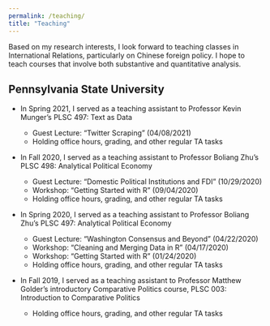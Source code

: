 ```yaml
---
permalink: /teaching/
title: "Teaching"
---
```


Based on my research interests, I look forward to teaching classes in International Relations, particularly on Chinese foreign policy. I hope to teach courses that involve both substantive and quantitative analysis.

##  Pennsylvania State University

- In Spring 2021, I served as a teaching assistant to Professor Kevin Munger’s PLSC 497: Text as Data
  - Guest Lecture: “Twitter Scraping” (04/08/2021)
  - Holding office hours, grading, and other regular TA tasks

- In Fall 2020, I served as a teaching assistant to Professor Boliang Zhu’s PLSC 498: Analytical Political Economy
  - Guest Lecture: “Domestic Political Institutions and FDI” (10/29/2020)
  - Workshop: “Getting Started with R” (09/04/2020)
  - Holding office hours, grading, and other regular TA tasks

- In Spring 2020, I served as a teaching assistant to Professor Boliang Zhu’s PLSC 497: Analytical Political Economy
  - Guest Lecture: “Washington Consensus and Beyond” (04/22/2020)
  - Workshop: “Cleaning and Merging Data in R” (04/17/2020)
  - Workshop: “Getting Started with R” (01/24/2020)
  - Holding office hours, grading, and other regular TA tasks

- In Fall 2019, I served as a teaching assistant to Professor Matthew Golder’s introductory Comparative Politics course, PLSC 003: Introduction to Comparative Politics
  - Holding office hours, grading, and other regular TA tasks
